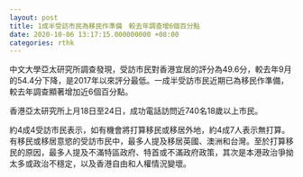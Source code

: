 ```yaml
---
layout: post
title: 1成半受訪市民為移民作準備　較去年調查增6個百分點
date: 2020-10-06 13:17:15.000000000 +08:00
categories: rthk
---
```


中文大學亞太研究所調查發現，受訪市民對香港宜居的評分為49.6分，較去年9月的54.4分下降，是2017年以來評分最低。一成半受訪市民近期已為移民作準備，較去年調查顯著增加近6個百分點。

香港亞太研究所上月18日至24日，成功電話訪問近740名18歲以上市民。

約4成4受訪市民表示，如有機會將打算移民或移居外地，約4成7人表示無打算。有移民或移居意慾的受訪市民中，最多人提及移居英國、澳洲和台灣。至於打算移民的原因，最多人提及不滿特區政府、特首或不滿政府政策，其次是本港政治爭拗太多或政治不穩定，以及香港自由和人權情況變壞。
